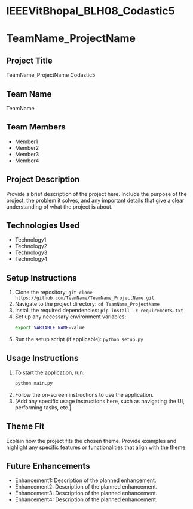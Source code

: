 # IEEEVitBhopal_BLH08_Codastic5
# TeamName_ProjectName

## Project Title
TeamName_ProjectName
Codastic5
## Team Name
TeamName

## Team Members
- Member1
- Member2
- Member3
- Member4

## Project Description
Provide a brief description of the project here. Include the purpose of the project, the problem it solves, and any important details that give a clear understanding of what the project is about.

## Technologies Used
- Technology1
- Technology2
- Technology3
- Technology4

## Setup Instructions
1. Clone the repository: `git clone https://github.com/TeamName/TeamName_ProjectName.git`
2. Navigate to the project directory: `cd TeamName_ProjectName`
3. Install the required dependencies: `pip install -r requirements.txt`
4. Set up any necessary environment variables:
   ```bash
   export VARIABLE_NAME=value
   ```
5. Run the setup script (if applicable): `python setup.py`

## Usage Instructions
1. To start the application, run:
   ```bash
   python main.py
   ```
2. Follow the on-screen instructions to use the application.
3. [Add any specific usage instructions here, such as navigating the UI, performing tasks, etc.]

## Theme Fit
Explain how the project fits the chosen theme. Provide examples and highlight any specific features or functionalities that align with the theme.

## Future Enhancements
- Enhancement1: Description of the planned enhancement.
- Enhancement2: Description of the planned enhancement.
- Enhancement3: Description of the planned enhancement.
- Enhancement4: Description of the planned enhancement.

